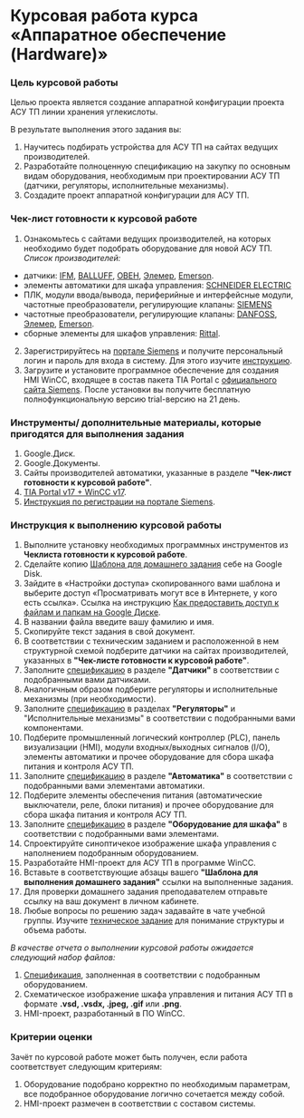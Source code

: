 # Курсовая работа курса «Аппаратное обеспечение (Hardware)»

### Цель курсовой работы

Целью проекта является создание аппаратной конфигурации проекта АСУ ТП линии хранения углекислоты. 

В результате выполнения этого задания вы:
1. Научитесь подбирать устройства для АСУ ТП на сайтах ведущих производителей.
2. Разработайте полноценную спецификацию на закупку по основным видам оборудования, необходимым при проектировании АСУ ТП (датчики, регуляторы, исполнительные механизмы).
3. Создадите проект аппаратной конфигурации для АСУ ТП.

### Чек-лист готовности к курсовой работе

1. Ознакомьтесь с сайтами ведущих производителей, на которых необходимо будет подобрать оборудование для новой АСУ ТП. 
*Список производителей:*
- датчики: [IFM](https://www.ifm.com/ru/ru), [BALLUFF](https://www.balluff.com/ru-ru), [ОВЕН](https://owen.ru/), [Элемер](https://www.elemer.ru/), [Emerson](https://www.emerson.ru/ru-ru/automation/measurement-instrumentation/metran). 
- элементы автоматики для шкафа управления: [SCHNEIDER ELECTRIC](https://www.se.com/ru/ru/)
- ПЛК, модули ввода/вывода, периферийные и интерфейсные модули, частотные преобразователи, регулирующие клапаны: [SIEMENS](https://mall.industry.siemens.com/goos/WelcomePage.aspx?regionUrl=/ru&language=ru)
- частотные преобразователи, регулирующие клапаны: [DANFOSS](https://www.danfoss.com/ru-ru/), [Элемер](https://www.elemer.ru/), [Emerson](https://www.emerson.ru/ru-ru/automation/measurement-instrumentation/metran).
- сборные элементы для шкафов управления: [Rittal](https://www.rittal.com/ru-ru/).
2. Зарегистрируйтесь на [портале Siemens](https://mall.industry.siemens.com/goos/WelcomePage.aspx?regionUrl=/ru&language=ru) и получите персональный логин и пароль для входа в систему. Для этого изучите [инструкцию](https://docs.google.com/presentation/d/11Gg6NY7cS9N6BnfByXHVZxVBs61XxORsZEeZgDAHLGQ/edit?usp=sharing).
3. Загрузите и установите программное обеспечение для создания HMI WinCC, входящее в состав пакета TIA Portal с [официального сайта Siemens](https://support.industry.siemens.com/cs/document/109761045/simatic-step-7-and-wincc-v15-1-trial-download?dti=0&lc=en-US). После установки вы получите бесплатную полнофункциональную версию trial-версию на 21 день.

### Инструменты/ дополнительные материалы, которые пригодятся для выполнения задания

1. Google.Диск.
2. Google.Документы.
3. Сайты производителей автоматики, указанные в разделе **"Чек-лист готовности к курсовой работе"**.
4. [TIA Portal v17 + WinCC v17](https://support.industry.siemens.com/cs/document/109784440/simatic-step-7-incl-safety-s7-plcsim-and-wincc-v17-trial-download?dti=0&lc=en-WW).
5. [Инструкция по регистрации на портале Siemens](https://docs.google.com/presentation/d/11Gg6NY7cS9N6BnfByXHVZxVBs61XxORsZEeZgDAHLGQ/edit?usp=sharing).

### Инструкция к выполнению курсовой работы

1. Выполните установку необходимых программных инструментов из **Чеклиста готовности к курсовой работе**.
2. Сделайте копию [Шаблона для домашнего задания](https://docs.google.com/document/d/17NMApsPhhf4vsnDDtFg3SyEir1uqEVdPAWIn3KVicIk/edit?usp=sharing) себе на Google Disk.
3. Зайдите в «Настройки доступа» скопированного вами шаблона и выберите доступ «Просматривать могут все в Интернете, у кого есть ссылка». Ссылка на инструкцию [Как предоставить доступ к файлам и папкам на Google Диске](https://support.google.com/docs/answer/2494822?hl=ru&co=GENIE.Platform%3DDesktop).
4. В названии файла введите вашу фамилию и имя.
5. Скопируйте текст задания в свой документ.
6. В соответствии с техническим заданием и расположенной в нем структурной схемой подберите датчики на сайтах производителей, указанных в **"Чек-листе готовности к курсовой работе"**.
7. Заполните [спецификацию](https://docs.google.com/spreadsheets/d/17tOAmPo7Z6z4lXXrhkL3ghtr7bF6W0NTV-cz05664s8/edit?usp=sharing) в разделе **"Датчики"** в соответствии с подобранными вами датчиками.
8. Аналогичным образом подберите регуляторы и исполнительные механизмы (при необходимости).
9. Заполните [спецификацию](https://docs.google.com/spreadsheets/d/17tOAmPo7Z6z4lXXrhkL3ghtr7bF6W0NTV-cz05664s8/edit?usp=sharing) в разделах **"Регуляторы"** и "Исполнительные механизмы" в соответствии с подобранными вами компонентами.
10. Подберите промышленный логический контроллер (PLC), панель визуализации (HMI), модули входных/выходных сигналов (I/O), элементы автоматики и прочее оборудование для сбора шкафа питания и контроля АСУ ТП.
11. Заполните [спецификацию](https://docs.google.com/spreadsheets/d/17tOAmPo7Z6z4lXXrhkL3ghtr7bF6W0NTV-cz05664s8/edit?usp=sharing) в разделе **"Автоматика"** в соответствии с подобранными вами элементами автоматики.
12. Подберите элементы обеспечения питания (автоматические выключатели, реле, блоки питания) и прочее оборудование для сбора шкафа питания и контроля АСУ ТП.
13. Заполните [спецификацию](https://docs.google.com/spreadsheets/d/17tOAmPo7Z6z4lXXrhkL3ghtr7bF6W0NTV-cz05664s8/edit?usp=sharing) в разделе **"Оборудование для шкафа"** в соответствии с подобранными вами элементами.
14. Спроектируйте синоптичекое изображение шкафа управления с наполнением подобранным оборудованием.
15. Разработайте HMI-проект для АСУ ТП в программе WinCC.
16. Вставьте в соответствующие абзацы вашего **"Шаблона для выполнения домашнего задания"** ссылки на выполненные задания.
17. Для проверки домашнего задания преподавателем отправьте ссылку на ваш документ в личном кабинете.
18. Любые вопросы по решению задач задавайте в чате учебной группы.
Изучите [техническое задание](https://docs.google.com/document/d/1T5WKqEH-44hEJefy5iq_yIxquGd0RcvOSUxEsNzlBr0/edit?usp=sharing) для понимание структуры и объема работы.

*В качестве отчета о выполнении курсовой работы ожидается следующий набор файлов:*
1. [Спецификация](https://docs.google.com/spreadsheets/d/17tOAmPo7Z6z4lXXrhkL3ghtr7bF6W0NTV-cz05664s8/edit?usp=sharing), заполненная в соответствии с подобранным оборудованием.
2. Схематическое изображение шкафа управления и питания АСУ ТП в формате **.vsd, .vsdx, .jpeg, .gif** или **.png**.
3. HMI-проект, разработанный в ПО WinCC.

### Критерии оценки

Зачёт по курсовой работе может быть получен, если работа соответствует следующим критериям:
1. Оборудование подобрано корректно по необходимым параметрам, все подобранное оборудование логично сочетается между собой.
2. HMI-проект размечен в соответствии с составом системы.
